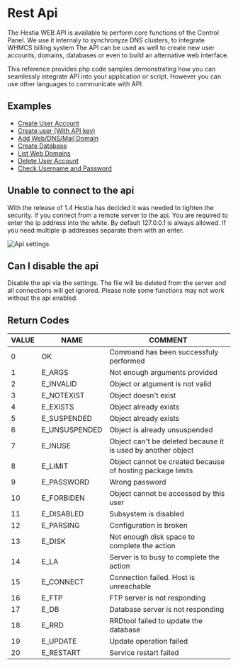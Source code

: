 # Rest Api

The Hestia WEB API is available to perform core functions of the Control Panel. We use it internaly to synchronyze DNS clusters, to integrate WHMCS billing system The API can be used as well to create new user accounts, domains, databases or even to build an alternative web interface.

This reference provides php code samples demonstrating how you can seamlessly integrate API into your application or script. However you can use other languages to communicate with API.

## Examples

- [Create User Account](/admin/api/examples.html#create-user-account)
- [Create user (With API key)](/admin/api/examples.html#create-user-with-api-key)
- [Add Web/DNS/Mail Domain](/admin/api/examples.html#add-web-dns-mail-domain)
- [Create Database](/admin/api/examples.html#create-database)
- [List Web Domains](/admin/api/examples.html#list-web-domains)
- [Delete User Account](/admin/api/examples.html#delete-user-account)
- [Check Username and Password](/admin/api/examples.html#check-username-and-password)


## Unable to connect to the api

With the release of 1.4 Hestia has decided it was needed to tighten the security. If you connect from a remote server to the api. You are required to enter the ip address into the white. By default 127.0.0.1 is always allowed. If you need multiple ip addresses separate them with an enter.

![Api settings](/images/admin/api-1.png)

## Can I disable the api

Disable the api via the settings. The file will be deleted from the server and all connections will get ignored. Please note some functions may not work without the api enabled.

## Return Codes

| VALUE | NAME          | COMMENT                                                      |
| ----- | ------------- | ------------------------------------------------------------ |
| 0     | OK            | Command has been successfuly performed                       |
| 1     | E_ARGS        | Not enough arguments provided                                |
| 2     | E_INVALID     | Object or atgument is not valid                              |
| 3     | E_NOTEXIST    | Object doesn't exist                                         |
| 4     | E_EXISTS      | Object already exists                                        |
| 5     | E_SUSPENDED   | Object already exists                                        |
| 6     | E_UNSUSPENDED | Object is already unsuspended                                |
| 7     | E_INUSE       | Object can't be deleted because it is used by another object |
| 8     | E_LIMIT       | Object cannot be created because of hosting package limits   |
| 9     | E_PASSWORD    | Wrong password                                               |
| 10    | E_FORBIDEN    | Object cannot be accessed by this user                       |
| 11    | E_DISABLED    | Subsystem is disabled                                        |
| 12    | E_PARSING     | Configuration is broken                                      |
| 13    | E_DISK        | Not enough disk space to complete the action                 |
| 14    | E_LA          | Server is to busy to complete the action                     |
| 15    | E_CONNECT     | Connection failed. Host is unreachable                       |
| 16    | E_FTP         | FTP server is not responding                                 |
| 17    | E_DB          | Database server is not responding                            |
| 18    | E_RRD         | RRDtool failed to update the database                        |
| 19    | E_UPDATE      | Update operation failed                                      |
| 20    | E_RESTART     | Service restart failed                                       |
